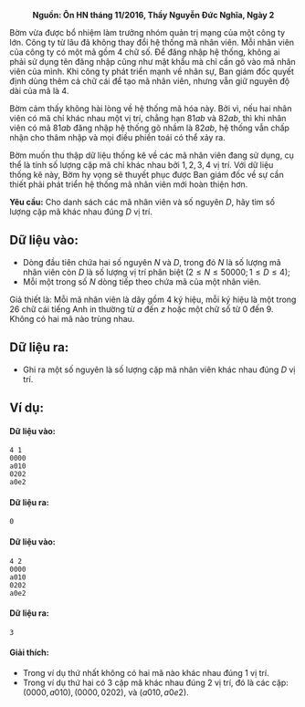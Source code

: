 **<center>Nguồn: Ôn HN tháng 11/2016, Thầy Nguyễn Đức Nghĩa, Ngày 2</center>**

Bờm vừa được bổ nhiệm làm trưởng nhóm quản trị mạng của một công ty lớn. Công ty từ lâu đã không thay đổi hệ thống mã nhân viên. Mỗi nhân viên của công ty có một mã gồm $4$ chữ số. Để đăng nhập hệ thống, không ai phải sử dụng tên đăng nhập cũng như mật khẩu mà chỉ cần gõ vào mã nhân viên của mình. Khi công ty phát triển mạnh về nhân sự, Ban giám đốc quyết định dùng thêm cả chữ cái để tạo mã nhân viên, nhưng vẫn giữ nguyên độ dài của mã là $4$.

Bờm cảm thấy không hài lòng về hệ thống mã hóa này. Bởi vì, nếu hai nhân viên có mã chỉ khác nhau một vị trí, chẳng hạn $81ab$ và $82ab$, thì khi nhân viên có mã $81ab$ đăng nhập hệ thống gõ nhầm là $82ab$, hệ thống vẫn chấp nhận cho thâm nhập và mọi điều phiền toái có thể xảy ra.

Bờm muốn thu thập dữ liệu thống kê về các mã nhân viên đang sử dụng, cụ thể là tính số lượng cặp mã chỉ khác nhau bởi $1, 2, 3, 4$ vị trí. Với dữ liệu thống kê này, Bờm hy vọng sẽ thuyết phục được Ban giám đốc về sự cần thiết phải phát triển hệ thống mã nhân viên mới hoàn thiện hơn.

**Yêu cầu:** Cho danh sách các mã nhân viên và số nguyên $D$, hãy tìm số lượng cặp mã khác nhau đúng $D$ vị trí.

## Dữ liệu vào:
- Dòng đầu tiên chứa hai số nguyên $N$ và $D$, trong đó $N$ là số lượng mã nhân viên còn $D$ là số lượng vị trí phân biệt $(2 ≤ N ≤ 50000; 1 ≤ D ≤ 4)$;
- Mỗi một trong số $N$ dòng tiếp theo chứa mã của một nhân viên.

Giả thiết là: Mỗi mã nhân viên là dãy gồm $4$ ký hiệu, mỗi ký hiệu là một trong $26$ chữ cái tiếng Anh in thường từ $a$ đến $z$ hoặc một chữ số từ $0$ đến $9$. Không có hai mã nào trùng nhau.

## Dữ liệu ra:
- Ghi ra một số nguyên là số lượng cặp mã nhân viên khác nhau đúng $D$ vị trí.

## Ví dụ:
#### Dữ liệu vào:
```
4 1
0000
a010
0202
a0e2
```

#### Dữ liệu ra:
```
0
```

#### Dữ liệu vào:
```
4 2
0000
a010
0202
a0e2
```

#### Dữ liệu ra:
```
3
```

#### Giải thích:
- Trong ví dụ thứ nhất không có hai mã nào khác nhau đúng $1$ vị trí.
- Trong ví dụ thứ hai có $3$ cặp mã khác nhau đúng $2$ vị trí, đó là các cặp: $(0000, a010), (0000, 0202)$, và $(a010, a0e2)$.